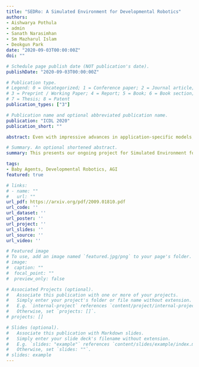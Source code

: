 ```yaml
---
title: "SEDRo: A Simulated Environment for Developmental Robotics"
authors:
- Aishwarya Pothula
- admin
- Sanath Narasimhan
- Sm Mazharul Islam
- Deokgun Park
date: "2020-09-03T00:00:00Z"
doi: ""

# Schedule page publish date (NOT publication's date).
publishDate: "2020-09-03T00:00:00Z"

# Publication type.
# Legend: 0 = Uncategorized; 1 = Conference paper; 2 = Journal article;
# 3 = Preprint / Working Paper; 4 = Report; 5 = Book; 6 = Book section;
# 7 = Thesis; 8 = Patent
publication_types: ["3"]

# Publication name and optional abbreviated publication name.
publication: "ICDL 2020"
publication_short: ""

abstract: Even with impressive advances in application-specific models, we still lack knowledge about how to build a model that can learn in a human-like way and do multiple tasks. To learn in a human-like way, we need to provide a diverse experience that is comparable to humans. In this paper, we introduce our ongoing effort to build a simulated environment for developmental robotics (SEDRo). SEDRo provides diverse human experiences ranging from those of a fetus to a 12th-month-old. A series of simulated tests based on developmental psychology will be used to evaluate the progress of a learning model. We anticipate SEDRo to lower the cost of entry and facilitate research in the developmental robotics community.

# Summary. An optional shortened abstract.
summary: This presents our ongoing project for Simulated Environment for Developmental Robotics.

tags:
- Baby Agents, Developmental Robotics, AGI
featured: true

# links:
# - name: ""
#   url: ""
url_pdf: https://arxiv.org/pdf/2009.01810.pdf
url_code: ''
url_dataset: ''
url_poster: ''
url_project: ''
url_slides: ''
url_source: ''
url_video: ''

# Featured image
# To use, add an image named `featured.jpg/png` to your page's folder. 
# image:
#  caption: ""
#  focal_point: ""
#  preview_only: false

# Associated Projects (optional).
#   Associate this publication with one or more of your projects.
#   Simply enter your project's folder or file name without extension.
#   E.g. `internal-project` references `content/project/internal-project/index.md`.
#   Otherwise, set `projects: []`.
# projects: []

# Slides (optional).
#   Associate this publication with Markdown slides.
#   Simply enter your slide deck's filename without extension.
#   E.g. `slides: "example"` references `content/slides/example/index.md`.
#   Otherwise, set `slides: ""`.
# slides: example
---
```

